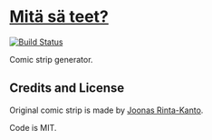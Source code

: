 
# [Mitä sä teet?](http://mitasateet.heap.fi/)

[![Build Status](https://travis-ci.org/Vilsepi/mitasateet.svg?branch=master)](https://travis-ci.org/Vilsepi/mitasateet)

Comic strip generator.

## Credits and License

Original comic strip is made by [Joonas Rinta-Kanto](https://twitter.com/joonasrk).

Code is MIT.
